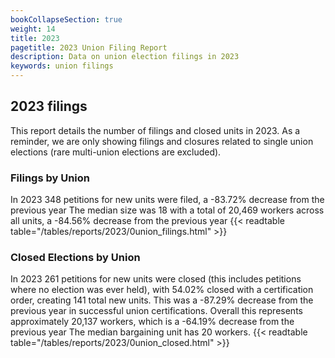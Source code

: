 ```yaml
---
bookCollapseSection: true
weight: 14
title: 2023
pagetitle: 2023 Union Filing Report
description: Data on union election filings in 2023
keywords: union filings
---
```


## 2023 filings

This report details the number of filings and closed units in 2023. As a reminder, we are only showing filings and closures related to single union elections (rare multi-union elections are excluded).

### Filings by Union
In 2023 348 petitions for new units were filed, a -83.72% decrease from the previous year The median size was 18 with a total of 20,469 workers across all units, a -84.56% decrease from the previous year
{{< readtable table="/tables/reports/2023/0union_filings.html" >}}

### Closed Elections by Union
In 2023 261 petitions for new units were closed (this includes petitions where no election was ever held), with 54.02% closed with a certification order, creating 141 total new units. This was a -87.29% decrease from the previous year in successful union certifications. Overall this represents approximately 20,137 workers, which is a -64.19% decrease from the previous year The median bargaining unit has 20 workers.
{{< readtable table="/tables/reports/2023/0union_closed.html" >}}
